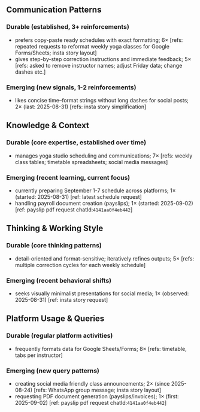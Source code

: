 ## Communication Patterns
### Durable (established, 3+ reinforcements)
- prefers copy-paste ready schedules with exact formatting; 6× [refs: repeated requests to reformat weekly yoga classes for Google Forms/Sheets; insta story layout]
- gives step-by-step correction instructions and immediate feedback; 5× [refs: asked to remove instructor names; adjust Friday data; change dashes etc.]

### Emerging (new signals, 1-2 reinforcements)
- likes concise time–format strings without long dashes for social posts; 2× (last: 2025-08-31) [refs: insta story simplification]

## Knowledge & Context
### Durable (core expertise, established over time)
- manages yoga studio scheduling and communications; 7× [refs: weekly class tables; timetable spreadsheets; social media messages]

### Emerging (recent learning, current focus)
- currently preparing September 1-7 schedule across platforms; 1× (started: 2025-08-31) [ref: latest schedule request]
- handling payroll document creation (payslips); 1× (started: 2025-09-02) [ref: payslip pdf request chatId:`4141aa0f4eb442`]

## Thinking & Working Style
### Durable (core thinking patterns)
- detail-oriented and format-sensitive; iteratively refines outputs; 5× [refs: multiple correction cycles for each weekly schedule]

### Emerging (recent behavioral shifts)
- seeks visually minimalist presentations for social media; 1× (observed: 2025-08-31) [ref: insta story request]

## Platform Usage & Queries
### Durable (regular platform activities)
- frequently formats data for Google Sheets/Forms; 8× [refs: timetable, tabs per instructor]

### Emerging (new query patterns)
- creating social media friendly class announcements; 2× (since 2025-08-24) [refs: WhatsApp group message; insta story layout]
- requesting PDF document generation (payslips/invoices); 1× (first: 2025-09-02) [ref: payslip pdf request chatId:`4141aa0f4eb442`]